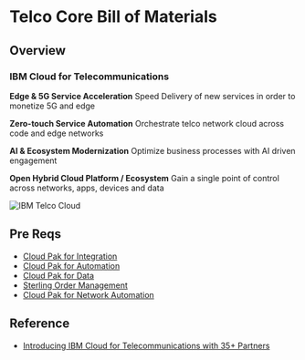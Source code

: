 # Telco Core Bill of Materials


## Overview

### IBM Cloud for Telecommunications 

**Edge & 5G Service Acceleration**
    Speed Delivery of new services in order to monetize 5G and edge

**Zero-touch Service Automation**
    Orchestrate telco network cloud across code and edge networks

**AI & Ecosystem Modernization**
    Optimize business processes with AI driven engagement

**Open Hybrid Cloud Platform / Ecosystem**
    Gain a single point of control across networks, apps, devices and data

![IBM Telco Cloud](../files/IBM_Cloud_For_Telco.jpeg)


## Pre Reqs 

- [Cloud Pak for Integration](https://www.ibm.com/cloud/cloud-pak-for-integration)
- [Cloud Pak for Automation](https://www.ibm.com/cloud/cloud-pak-for-business-automation)
- [Cloud Pak for Data](https://www.ibm.com/products/cloud-pak-for-data)
- [Sterling Order Management](https://www.ibm.com/docs/en/order-management?topic=overview-product)
- [Cloud Pak for Network Automation](https://www.ibm.com/cloud/cloud-pak-for-network-automation)

## Reference
- [Introducing IBM Cloud for Telecommunications with 35+ Partners](https://newsroom.ibm.com/Introducing-IBM-Cloud-for-Telecommunications-with-35-Partners-Committed-to-Join-IBMs-Ecosystem-and-Help-Drive-Business-Transformation)